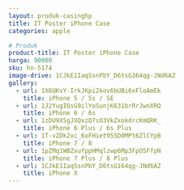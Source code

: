 ```yaml
---
layout: produk-casinghp
title: IT Poster iPhone Case
categories: apple

# Produk
product-title: IT Poster iPhone Case
harga: 90000
sku: hn-5174
image-drive: 1CJkE1IaqSsnPbY_D6tsG164qg-JNd6AZ
gallery:
  - url: 1X6UKvY-IrkJKpi2kov6bUBi6xFloAmEk
    title: iPhone 5 / 5s / SE
  - url: 1J2YugIQsG9ilYoSunjK631brRrJwnXRQ
    title: iPhone 6 / 6s
  - url: 1zDU9XSgJXQxzQ7sO3VkZxokdrcKmQRK_
    title: iPhone 6 Plus / 6s Plus
  - url: 1T-v2Dk2xc_6oFHiet955D0MPt6ZlCYpB
    title: iPhone 7 / 8
  - url: 1pZMq1WBZxufppHMqlzwp6Mp3FpO5FfpN
    title: iPhone 7 Plus / 8 Plus
  - url: 1CJkE1IaqSsnPbY_D6tsG164qg-JNd6AZ
    title: iPhone X
---
```

